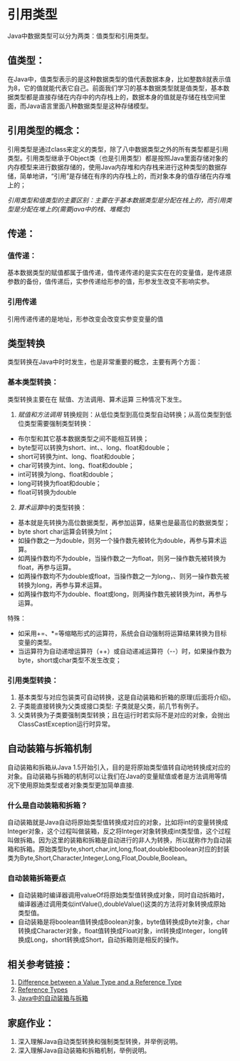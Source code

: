 # 引用类型

Java中数据类型可以分为两类：值类型和引用类型。

## 值类型：

在Java中，值类型表示的是这种数据类型的值代表数据本身，比如整数8就表示值为8，它的值就能代表它自己。前面我们学习的基本数据类型就是值类型，基本数据类型都是直接存储在内存中的内存栈上的，数据本身的值就是存储在栈空间里面，而Java语言里面八种数据类型是这种存储模型。

## 引用类型的概念：

引用类型是通过class来定义的类型，除了八中数据类型之外的所有类型都是引用类型。引用类型继承于Object类（也是引用类型）都是按照Java里面存储对象的内存模型来进行数据存储的，使用Java内存堆和内存栈来进行这种类型的数据存储，简单地讲，“引用”是存储在有序的内存栈上的，而对象本身的值存储在内存堆上的；

*引用类型和值类型的主要区别：主要在于基本数据类型是分配在栈上的，而引用类型是分配在堆上的(需要java中的栈、堆概念)*

## 传递：

### 值传递：

基本数据类型的赋值都属于值传递，值传递传递的是实实在在的变量值，是传递原参数的备份，值传递后，实参传递给形参的值，形参发生改变不影响实参。

### 引用传递

引用传递传递的是地址，形参改变会改变实参变变量的值

## 类型转换
类型转换在Java中时时发生，也是非常重要的概念，主要有两个方面：

### 基本类型转换：

类型转换主要在在 赋值、方法调用、算术运算 三种情况下发生。
1. *赋值和方法调用* 转换规则：从低位类型到高位类型自动转换；从高位类型到低位类型需要强制类型转换：
* 布尔型和其它基本数据类型之间不能相互转换；
* byte型可以转换为short、int、、long、float和double；
* short可转换为int、long、float和double；
* char可转换为int、long、float和double；
* int可转换为long、float和double；
* long可转换为float和double；
* float可转换为double

2. *算术运算*中的类型转换：
* 基本就是先转换为高位数据类型，再参加运算，结果也是最高位的数据类型；
* byte short char运算会转换为Int；
* 如操作数之一为double，则另一个操作数先被转化为double，再参与算术运算。
* 如两操作数均不为double，当操作数之一为float，则另一操作数先被转换为float，再参与运算。
* 如两操作数均不为double或float，当操作数之一为long，、则另一操作数先被转换为long，再参与算术运算。
* 如两操作数均不为double、float或long，则两操作数先被转换为int，再参与运算。

特殊：
* 如采用+=、*=等缩略形式的运算符，系统会自动强制将运算结果转换为目标变量的类型。
* 当运算符为自动递增运算符（++）或自动递减运算符（--）时，如果操作数为byte，short或char类型不发生改变；

### 引用类型转换：
1. 基本类型与对应包装类可自动转换，这是自动装箱和折箱的原理(后面将介绍)。　
2. 子类能直接转换为父类或接口类型: 子类就是父类，前几节有例子。
3. 父类转换为子类要强制类型转换；且在运行时若实际不是对应的对象，会抛出ClassCastException运行时异常。

## 自动装箱与拆箱机制

自动装箱和拆箱从Java 1.5开始引入，目的是将原始类型值转自动地转换成对应的对象。自动装箱与拆箱的机制可以让我们在Java的变量赋值或者是方法调用等情况下使用原始类型或者对象类型更加简单直接.

### 什么是自动装箱和拆箱？

自动装箱就是Java自动将原始类型值转换成对应的对象，比如将int的变量转换成Integer对象，这个过程叫做装箱，反之将Integer对象转换成int类型值，这个过程叫做拆箱。因为这里的装箱和拆箱是自动进行的非人为转换，所以就称作为自动装箱和拆箱。原始类型byte,short,char,int,long,float,double和boolean对应的封装类为Byte,Short,Character,Integer,Long,Float,Double,Boolean。

### 自动装箱拆箱要点

* 自动装箱时编译器调用valueOf将原始类型值转换成对象，同时自动拆箱时，编译器通过调用类似intValue(),doubleValue()这类的方法将对象转换成原始类型值。
* 自动装箱是将boolean值转换成Boolean对象，byte值转换成Byte对象，char转换成Character对象，float值转换成Float对象，int转换成Integer，long转换成Long，short转换成Short，自动拆箱则是相反的操作。

## 相关参考链接：
1. [Difference between a Value Type and a Reference Type](http://net-informations.com/faq/general/valuetype-referencetype.htm)
2. [Reference Types](https://www.oreilly.com/library/view/java-8-pocket/9781491901083/ch04.html)
3. [Java中的自动装箱与拆箱](http://www.codeceo.com/article/java-auto-pack-unpack.html)

## 家庭作业：
1. 深入理解Java自动类型转换和强制类型转换，并举例说明。
2. 深入理解Java自动装箱和拆箱机制，举例说明。
